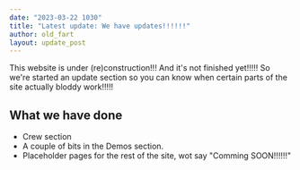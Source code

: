 ```yaml
---
date: "2023-03-22 1030"
title: "Latest update: We have updates!!!!!!"
author: old_fart
layout: update_post
---
```

This website is under (re)construction!!! And it's not finished yet!!!!! So we're started an update section so you can know when certain parts of the site actually bloddy work!!!!!

## What we have done

* Crew section
* A couple of bits in the Demos section.
* Placeholder pages for the rest of the site, wot say "Comming SOON!!!!!!"
